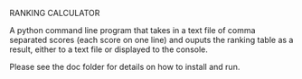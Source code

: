 RANKING CALCULATOR

A python command line program that takes in a text file of comma separated scores (each score on one line) and ouputs the ranking table as a result, either to a text file or displayed to the console.

Please see the doc folder for details on how to install and run.
